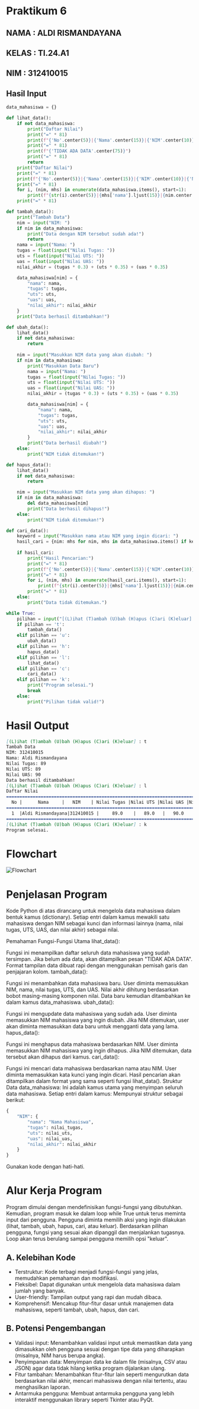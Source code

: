 # Praktikum 6
## NAMA     : ALDI RISMANDAYANA
## KELAS    : TI.24.A1
## NIM      : 312410015

## Hasil Input 
```python
data_mahasiswa = {}

def lihat_data():
    if not data_mahasiswa:
        print("Daftar Nilai")
        print("=" * 81)
        print(f"{'No'.center(5)}|{'Nama'.center(15)}|{'NIM'.center(10)}|{'Nilai Tugas'.center(13)}|{'Nilai UTS'.center(10)}|{'Nilai UAS'.center(10)}|{'Nilai Akhir'.center(10)}|")
        print("=" * 81)
        print(f"{'TIDAK ADA DATA'.center(75)}")
        print("=" * 81)
        return
    print("Daftar Nilai")
    print("=" * 81)
    print(f"{'No'.center(5)}|{'Nama'.center(15)}|{'NIM'.center(10)}|{'Nilai Tugas'.center(13)}|{'Nilai UTS'.center(10)}|{'Nilai UAS'.center(10)}|{'Nilai Akhir'.center(10)}|")
    print("=" * 81)
    for i, (nim, mhs) in enumerate(data_mahasiswa.items(), start=1):
        print(f"{str(i).center(5)}|{mhs['nama'].ljust(15)}|{nim.center(10)}|{str(mhs['tugas']).center(13)}|{str(mhs['uts']).center(10)}|{str(mhs['uas']).center(10)}|{format(mhs['nilai_akhir'], '.2f').center(10)} |")
    print("=" * 81)

def tambah_data():
    print("Tambah Data")
    nim = input("NIM: ")
    if nim in data_mahasiswa:
        print("Data dengan NIM tersebut sudah ada!")
        return
    nama = input("Nama: ")
    tugas = float(input("Nilai Tugas: "))
    uts = float(input("Nilai UTS: "))
    uas = float(input("Nilai UAS: "))
    nilai_akhir = (tugas * 0.3) + (uts * 0.35) + (uas * 0.35)

    data_mahasiswa[nim] = {
        "nama": nama,
        "tugas": tugas,
        "uts": uts,
        "uas": uas,
        "nilai_akhir": nilai_akhir
    }
    print("Data berhasil ditambahkan!")

def ubah_data():
    lihat_data()
    if not data_mahasiswa:
        return
    
    nim = input("Masukkan NIM data yang akan diubah: ")
    if nim in data_mahasiswa:
        print("Masukkan Data Baru")
        nama = input("Nama: ")
        tugas = float(input("Nilai Tugas: "))
        uts = float(input("Nilai UTS: "))
        uas = float(input("Nilai UAS: "))
        nilai_akhir = (tugas * 0.3) + (uts * 0.35) + (uas * 0.35)

        data_mahasiswa[nim] = {
            "nama": nama,
            "tugas": tugas,
            "uts": uts,
            "uas": uas,
            "nilai_akhir": nilai_akhir
        }
        print("Data berhasil diubah!")
    else:
        print("NIM tidak ditemukan!")

def hapus_data():
    lihat_data()
    if not data_mahasiswa:
        return

    nim = input("Masukkan NIM data yang akan dihapus: ")
    if nim in data_mahasiswa:
        del data_mahasiswa[nim]
        print("Data berhasil dihapus!")
    else:
        print("NIM tidak ditemukan!")

def cari_data():
    keyword = input("Masukkan nama atau NIM yang ingin dicari: ")
    hasil_cari = {nim: mhs for nim, mhs in data_mahasiswa.items() if keyword.lower() in mhs['nama'].lower() or keyword in nim}
    
    if hasil_cari:
        print("Hasil Pencarian:")
        print("=" * 81)
        print(f"{'No'.center(5)}|{'Nama'.center(15)}|{'NIM'.center(10)}|{'Nilai Tugas'.center(13)}|{'Nilai UTS'.center(10)}|{'Nilai UAS'.center(10)}|{'Nilai Akhir'.center(10)}|")
        print("=" * 81)
        for i, (nim, mhs) in enumerate(hasil_cari.items(), start=1):
            print(f"{str(i).center(5)}|{mhs['nama'].ljust(15)}|{nim.center(10)}|{str(mhs['tugas']).center(13)}|{str(mhs['uts']).center(10)}|{str(mhs['uas']).center(10)}|{format(mhs['nilai_akhir'], '.2f').center(10)}|")
        print("=" * 81)
    else:
        print("Data tidak ditemukan.")

while True:
    pilihan = input("[(L)ihat (T)ambah (U)bah (H)apus (C)ari (K)eluar] : ").lower()
    if pilihan == 't':
        tambah_data()
    elif pilihan == 'u':
        ubah_data()
    elif pilihan == 'h':
        hapus_data()
    elif pilihan == 'l':
        lihat_data()
    elif pilihan == 'c':
        cari_data()
    elif pilihan == 'k':
        print("Program selesai.")
        break
    else:
        print("Pilihan tidak valid!")
```

# Hasil Output
````markdown
[(L)ihat (T)ambah (U)bah (H)apus (C)ari (K)eluar] : t
Tambah Data
NIM: 312410015
Nama: Aldi Rismandayana
Nilai Tugas: 89
Nilai UTS: 89
Nilai UAS: 90
Data berhasil ditambahkan!
[(L)ihat (T)ambah (U)bah (H)apus (C)ari (K)eluar] : l
Daftar Nilai
=================================================================================
  No |      Nama     |   NIM    | Nilai Tugas |Nilai UTS |Nilai UAS |Nilai Akhir|
=================================================================================
  1  |Aldi Rismandayana|312410015 |     89.0    |   89.0   |   90.0   |  89.35    |
=================================================================================
[(L)ihat (T)ambah (U)bah (H)apus (C)ari (K)eluar] : k
Program selesai.
````
# Flowchart
 ![Flowchart](/flowchart.png)
# Penjelasan Program
Kode Python di atas dirancang untuk mengelola data mahasiswa dalam bentuk kamus (dictionary). Setiap entri dalam kamus mewakili satu mahasiswa dengan NIM sebagai kunci dan informasi lainnya (nama, nilai tugas, UTS, UAS, dan nilai akhir) sebagai nilai.

Pemahaman Fungsi-Fungsi Utama
lihat_data():

Fungsi ini menampilkan daftar seluruh data mahasiswa yang sudah tersimpan.
Jika belum ada data, akan ditampilkan pesan "TIDAK ADA DATA".
Format tampilan data dibuat rapi dengan menggunakan pemisah garis dan penjajaran kolom.
tambah_data():

Fungsi ini menambahkan data mahasiswa baru.
User diminta memasukkan NIM, nama, nilai tugas, UTS, dan UAS.
Nilai akhir dihitung berdasarkan bobot masing-masing komponen nilai.
Data baru kemudian ditambahkan ke dalam kamus data_mahasiswa.
ubah_data():

Fungsi ini mengupdate data mahasiswa yang sudah ada.
User diminta memasukkan NIM mahasiswa yang ingin diubah.
Jika NIM ditemukan, user akan diminta memasukkan data baru untuk mengganti data yang lama.
hapus_data():

Fungsi ini menghapus data mahasiswa berdasarkan NIM.
User diminta memasukkan NIM mahasiswa yang ingin dihapus.
Jika NIM ditemukan, data tersebut akan dihapus dari kamus.
cari_data():

Fungsi ini mencari data mahasiswa berdasarkan nama atau NIM.
User diminta memasukkan kata kunci yang ingin dicari.
Hasil pencarian akan ditampilkan dalam format yang sama seperti fungsi lihat_data().
Struktur Data
data_mahasiswa: Ini adalah kamus utama yang menyimpan seluruh data mahasiswa.
Setiap entri dalam kamus: Mempunyai struktur sebagai berikut:
```Python
{
    "NIM": {
        "nama": "Nama Mahasiswa",
        "tugas": nilai_tugas,
        "uts": nilai_uts,
        "uas": nilai_uas,
        "nilai_akhir": nilai_akhir
    }
}
```
Gunakan kode dengan hati-hati.

# Alur Kerja Program
Program dimulai dengan mendefinisikan fungsi-fungsi yang dibutuhkan.
Kemudian, program masuk ke dalam loop while True untuk terus meminta input dari pengguna.
Pengguna diminta memilih aksi yang ingin dilakukan (lihat, tambah, ubah, hapus, cari, atau keluar).
Berdasarkan pilihan pengguna, fungsi yang sesuai akan dipanggil dan menjalankan tugasnya.
Loop akan terus berulang sampai pengguna memilih opsi "keluar".
## A. Kelebihan Kode
- Terstruktur: Kode terbagi menjadi fungsi-fungsi yang jelas, memudahkan pemahaman dan modifikasi.
- Fleksibel: Dapat digunakan untuk mengelola data mahasiswa dalam jumlah yang banyak.
- User-friendly: Tampilan output yang rapi dan mudah dibaca.
- Komprehensif: Mencakup fitur-fitur dasar untuk manajemen data mahasiswa, seperti tambah, ubah, hapus, dan cari.
## B. Potensi Pengembangan
- Validasi input: Menambahkan validasi input untuk memastikan data yang dimasukkan oleh pengguna sesuai dengan tipe data yang diharapkan (misalnya, NIM harus berupa angka).
- Penyimpanan data: Menyimpan data ke dalam file (misalnya, CSV atau JSON) agar data tidak hilang ketika program dijalankan ulang.
- Fitur tambahan: Menambahkan fitur-fitur lain seperti mengurutkan data berdasarkan nilai akhir, mencari mahasiswa dengan nilai tertentu, atau menghasilkan laporan.
- Antarmuka pengguna: Membuat antarmuka pengguna yang lebih interaktif menggunakan library seperti Tkinter atau PyQt.

